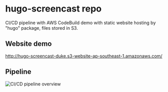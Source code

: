 # hugo-screencast repo
CI/CD pipeline with AWS CodeBuild demo with static website hosting by "hugo" package, files stored in S3. 

## Website demo
http://hugo-screencast-duke.s3-website-ap-southeast-1.amazonaws.com/

## Pipeline
![CI/CD pipeline overview](https://github.com/chanyanhon/hugo-screencast/assets/58969744/49b668e0-2f20-487c-950e-c148063d4b3a)
